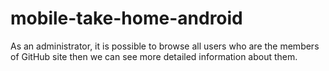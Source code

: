 # mobile-take-home-android

As an administrator, it is possible to browse all users who are the members of GitHub site then we can see more detailed information about them.
